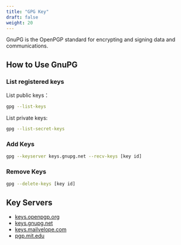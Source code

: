 ```yaml
---
title: "GPG Key"
draft: false
weight: 20
---
```

GnuPG is the OpenPGP standard for encrypting and signing data and communications.

## How to Use GnuPG

### **List registered keys**

List public keys：

```sh
gpg --list-keys
```

List private keys:

```sh
gpg --list-secret-keys
```

### **Add Keys**

```sh
gpg --keyserver keys.gnupg.net --recv-keys [key id]
```

### **Remove Keys**

```sh
gpg --delete-keys [key id]
```

## Key Servers

- [keys.openpgp.org](https://keys.openpgp.org)
- [keys.gnupg.net](http://keys.gnupg.net)
- [keys.mailvelope.com](https://keys.mailvelope.com)
- [pgp.mit.edu](http://pgp.mit.edu)
